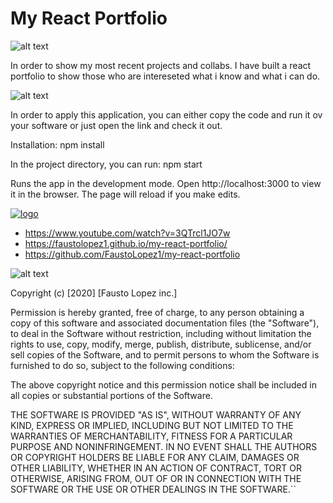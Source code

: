 <head>
<h1>
  My React Portfolio
    <meta charset="UTF-8" />
</h1>
</head>

![alt text](https://img.shields.io/badge/Description-green)

In order to show my most recent projects and collabs. I have built a react portfolio to show those who are intereseted what i know and what i can do.



![alt text](https://img.shields.io/badge/Usage-green)

In order to apply this application, you can either copy the code and run it ov your software or just open the link and check it out.

Installation: 
npm install

In the project directory, you can run: npm start

Runs the app in the development mode.
Open http://localhost:3000 to view it in the browser. The page will reload if you make edits.


<a href="LINK_TO_REPO">
<img src= https://media.giphy.com/media/MlCozIMTeWbLwbTi3S/giphy.gif alt="logo">


- https://www.youtube.com/watch?v=3QTrcl1JO7w
- https://faustolopez1.github.io/my-react-portfolio/
- https://github.com/FaustoLopez1/my-react-portfolio

![alt text](https://img.shields.io/badge/License-green)

Copyright (c) [2020] [Fausto Lopez inc.]


Permission is hereby granted, free of charge, to any person obtaining a copy
of this software and associated documentation files (the "Software"), to deal
in the Software without restriction, including without limitation the rights
to use, copy, modify, merge, publish, distribute, sublicense, and/or sell
copies of the Software, and to permit persons to whom the Software is
furnished to do so, subject to the following conditions:

The above copyright notice and this permission notice shall be included in all
copies or substantial portions of the Software.

THE SOFTWARE IS PROVIDED "AS IS", WITHOUT WARRANTY OF ANY KIND, EXPRESS OR
IMPLIED, INCLUDING BUT NOT LIMITED TO THE WARRANTIES OF MERCHANTABILITY,
FITNESS FOR A PARTICULAR PURPOSE AND NONINFRINGEMENT. IN NO EVENT SHALL THE
AUTHORS OR COPYRIGHT HOLDERS BE LIABLE FOR ANY CLAIM, DAMAGES OR OTHER
LIABILITY, WHETHER IN AN ACTION OF CONTRACT, TORT OR OTHERWISE, ARISING FROM,
OUT OF OR IN CONNECTION WITH THE SOFTWARE OR THE USE OR OTHER DEALINGS IN THE
SOFTWARE.``
